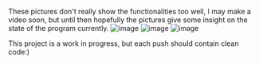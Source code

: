 These pictures don't really show the functionalities too well, I may make a video soon, but until then hopefully the pictures give some insight on the state of the program currently.
![image](https://github.com/ericlivshiz/ThreeBodySim/assets/111153545/8d1b7e3f-7ea0-424a-8310-b69c6eee469b)
![image](https://github.com/ericlivshiz/ThreeBodySim/assets/111153545/581086fd-3356-4682-8b1f-812cf5dadfad)
![image](https://github.com/ericlivshiz/ThreeBodySim/assets/111153545/e15012c7-115e-441f-ac59-3951d7138edf)


This project is a work in progress, but each push should contain clean code:)
